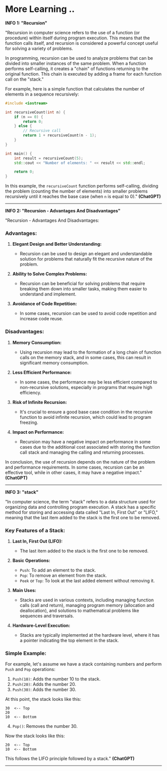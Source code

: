 # More Learning ..

**INFO 1: "Recursion"**

"Recursion in computer science refers to the use of a function (or procedure) within itself during program execution. This means that the function calls itself, and recursion is considered a powerful concept useful for solving a variety of problems.

In programming, recursion can be used to analyze problems that can be divided into smaller instances of the same problem. When a function performs self-calling, it creates a "chain" of functions returning to the original function. This chain is executed by adding a frame for each function call on the "stack."

For example, here is a simple function that calculates the number of elements in a sequence recursively:

```cpp
#include <iostream>

int recursiveCount(int n) {
    if (n == 0) {
        return 0;
    } else {
        // Recursive call
        return 1 + recursiveCount(n - 1);
    }
}

int main() {
    int result = recursiveCount(5);
    std::cout << "Number of elements: " << result << std::endl;

    return 0;
}
```

In this example, the `recursiveCount` function performs self-calling, dividing the problem (counting the number of elements) into smaller problems recursively until it reaches the base case (when `n` is equal to 0)." **(ChatGPT)**

---

**INFO 2: "Recursion - Advantages And Disadvantages"**

"Recursion - Advantages And Disadvantages:

### Advantages:

1. **Elegant Design and Better Understanding:**

   - Recursion can be used to design an elegant and understandable solution for problems that naturally fit the recursive nature of the problem.

2. **Ability to Solve Complex Problems:**

   - Recursion can be beneficial for solving problems that require breaking them down into smaller tasks, making them easier to understand and implement.

3. **Avoidance of Code Repetition:**
   - In some cases, recursion can be used to avoid code repetition and increase code reuse.

### Disadvantages:

1. **Memory Consumption:**

   - Using recursion may lead to the formation of a long chain of function calls on the memory stack, and in some cases, this can result in significant memory consumption.

2. **Less Efficient Performance:**

   - In some cases, the performance may be less efficient compared to non-recursive solutions, especially in programs that require high efficiency.

3. **Risk of Infinite Recursion:**

   - It's crucial to ensure a good base case condition in the recursive function to avoid infinite recursion, which could lead to program freezing.

4. **Impact on Performance:**
   - Recursion may have a negative impact on performance in some cases due to the additional cost associated with storing the function call stack and managing the calling and returning processes.

In conclusion, the use of recursion depends on the nature of the problem and performance requirements. In some cases, recursion can be an effective tool, while in other cases, it may have a negative impact." **(ChatGPT)**

---

**INFO 3: "stack"**

"In computer science, the term "stack" refers to a data structure used for organizing data and controlling program execution. A stack has a specific method for storing and accessing data called "Last In, First Out" or "LIFO," meaning that the last item added to the stack is the first one to be removed.

### Key Features of a Stack:

1. **Last In, First Out (LIFO):**

   - The last item added to the stack is the first one to be removed.

2. **Basic Operations:**

   - `Push`: To add an element to the stack.
   - `Pop`: To remove an element from the stack.
   - `Peek` or `Top`: To look at the last added element without removing it.

3. **Main Uses:**

   - Stacks are used in various contexts, including managing function calls (call and return), managing program memory (allocation and deallocation), and solutions to mathematical problems like sequences and traversals.

4. **Hardware-Level Execution:**
   - Stacks are typically implemented at the hardware level, where it has a pointer indicating the top element in the stack.

### Simple Example:

For example, let's assume we have a stack containing numbers and perform `Push` and `Pop` operations:

1. `Push(10)`: Adds the number 10 to the stack.
2. `Push(20)`: Adds the number 20.
3. `Push(30)`: Adds the number 30.

At this point, the stack looks like this:

```
30  <-- Top
20
10  <-- Bottom
```

4. `Pop()`: Removes the number 30.

Now the stack looks like this:

```
20  <-- Top
10  <-- Bottom
```

This follows the LIFO principle followed by a stack." **(ChatGPT)**

---
